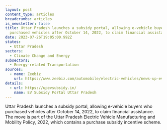 ```yaml
---
layout: post
content_type: articles
breadcrumbs: articles
is_newsletter: false
title: Uttar Pradesh launches a subsidy portal, allowing e-vehicle buyers who
  purchased vehicles after October 14, 2022, to claim financial assistance
date: 2023-07-26T19:05:00.992Z
states:
  - Uttar Pradesh
sectors:
  - Climate Change and Energy
subsectors:
  - Energy-related Transportation
sources:
  - name: Zeebiz
    url: https://www.zeebiz.com/automobile/electric-vehicles/news-up-ev-subsidy-portal-policy-apply-start-date-last-date-up-state-ev-policy-subsidy-ev-car-amount-two-wheeler-four-wheeler-amount-how-to-get-subsidy-uttar-pradesh-upevsubsidyin-245019
details:
  - url: https://upevsubsidy.in/
    name: EV Subsidy Portal Uttar Pradesh
---
```

Uttar Pradesh launches a subsidy portal, allowing e-vehicle buyers who purchased vehicles after October 14, 2022, to claim financial assistance. The move is part of the Uttar Pradesh Electric Vehicle Manufacturing and Mobility Policy, 2022, which contains a purchase subsidy incentive scheme.
